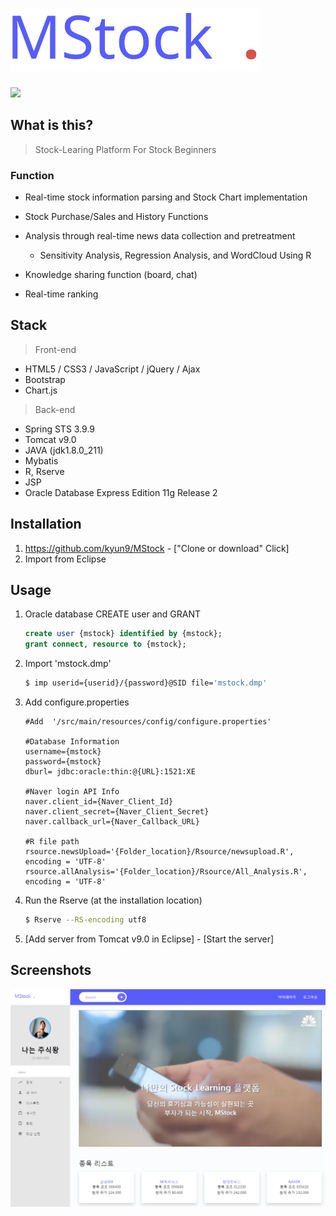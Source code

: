 <h1><img src="./photo/mstock_logo.svg"></h1>

 <img src="https://img.shields.io/badge/SpringMVC-5.0.2.RELEASE-brightgreen.svg">

## What is this?

> Stock-Learing Platform For Stock Beginners

### Function

- Real-time stock information parsing and Stock Chart implementation
- Stock Purchase/Sales and History Functions
- Analysis through real-time news data collection and pretreatment
  - Sensitivity Analysis, Regression Analysis, and WordCloud Using R

- Knowledge sharing function (board, chat)
- Real-time ranking



## Stack

> Front-end

- HTML5 / CSS3 / JavaScript / jQuery / Ajax
- Bootstrap
- Chart.js

> Back-end

- Spring STS 3.9.9
- Tomcat v9.0 
- JAVA (jdk1.8.0_211)
- Mybatis
- R, Rserve
- JSP
- Oracle Database Express Edition 11g Release 2



## Installation

1. https://github.com/kyun9/MStock  - ["Clone or download" Click]
2. Import from Eclipse



## Usage

1. Oracle database CREATE user and GRANT

   ```sql
   create user {mstock} identified by {mstock};
   grant connect, resource to {mstock};
   ```

2. Import 'mstock.dmp'

   ```bash
   $ imp userid={userid}/{password}@SID file='mstock.dmp' 
   ```

3. Add configure.properties

   ```properties
   #Add  '/src/main/resources/config/configure.properties'
   
   #Database Information
   username={mstock}
   password={mstock}
   dburl= jdbc:oracle:thin:@{URL}:1521:XE
   
   #Naver login API Info
   naver.client_id={Naver_Client_Id}
   naver.client_secret={Naver_Client_Secret}
   naver.callback_url={Naver_Callback_URL}
   
   #R file path
   rsource.newsUpload='{Folder_location}/Rsource/newsupload.R', encoding = 'UTF-8'
   rsource.allAnalysis='{Folder_location}/Rsource/All_Analysis.R', encoding = 'UTF-8'
   ```

4. Run the Rserve (at the installation location)

   ```bash
   $ Rserve --RS-encoding utf8
   ```

5. [Add server from Tomcat v9.0 in Eclipse] - [Start the server]



## Screenshots

<img src="./photo/main.png">
